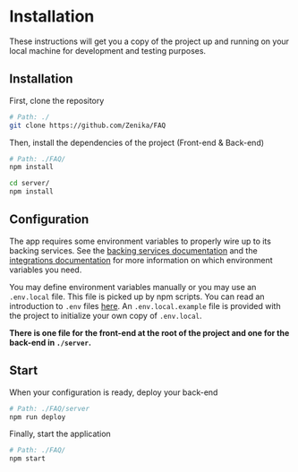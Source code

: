 # Installation

These instructions will get you a copy of the project up and running on your local machine for development and testing purposes.

## Installation

First, clone the repository

```bash
# Path: ./
git clone https://github.com/Zenika/FAQ
```

Then, install the dependencies of the project (Front-end & Back-end)

```bash
# Path: ./FAQ/
npm install

cd server/
npm install
```

## Configuration

The app requires some environment variables to properly wire up to its backing services. See the [backing services documentation](/docs/backing_services.md) and the [integrations documentation](/docs/integrations.md) for more information on which environment variables you need.

You may define environment variables manually or you may use an `.env.local` file. This file is picked up by npm scripts. You can read an introduction to `.env` files [here](https://www.npmjs.com/package/dotenv). An `.env.local.example` file is provided with the project to initialize your own copy of `.env.local`.

**There is one file for the front-end at the root of the project and one for the back-end in `./server`.**

## Start

When your configuration is ready, deploy your back-end

```bash
# Path: ./FAQ/server
npm run deploy
```

Finally, start the application

```bash
# Path: ./FAQ/
npm start
```
